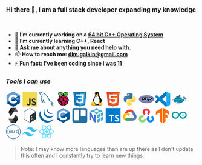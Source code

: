 <h3 align="center">Hi there 👋, I am a full stack developer expanding my knowledge</h3><br>


- 🔭 **I’m currently working on a <a href = "https://github.com/OSDEV-PROJECT">64 bit C++ Operating System</a>**
- 🌱 **I’m currently learning C++, React**
- 💬 **Ask me about anything you need help with.**
- 📫 **How to reach me: dim.galkin@gmail.com**
- ⚡ **Fun fact: I've been coding since I was 11**

<h3 align = "left"><i>Tools I can use</i><br></h3>
 <p>
<img width = 40 height = 40 src = "https://github.com/devicons/devicon/blob/master/icons/cplusplus/cplusplus-original.svg">
<img width = 40 height = 40 src = "https://github.com/devicons/devicon/blob/master/icons/javascript/javascript-original.svg">
<img width = 40 height = 40 src = "https://github.com/devicons/devicon/blob/master/icons/mysql/mysql-original.svg">
<img width = 40 height = 40 src = "https://github.com/devicons/devicon/blob/master/icons/raspberrypi/raspberrypi-original.svg">
<img width = 40 height = 40 src = "https://github.com/devicons/devicon/blob/master/icons/css3/css3-original.svg">
<img width = 40 height = 40 src = "https://github.com/devicons/devicon/blob/master/icons/linux/linux-original.svg">
<img width = 40 height = 40 src = "https://github.com/devicons/devicon/blob/master/icons/html5/html5-original.svg">
<img width = 40 height = 40 src = "https://github.com/devicons/devicon/blob/master/icons/python/python-original.svg">
<img width = 40 height = 40 src = "https://github.com/devicons/devicon/blob/master/icons/php/php-original.svg">
 <img width = 40 height = 40 src = "https://github.com/devicons/devicon/blob/master/icons/vscode/vscode-original.svg">
 <img width = 40 height = 40 src = "https://github.com/devicons/devicon/blob/master/icons/docker/docker-original.svg">
 <img width = 40 height = 40 src = "https://github.com/devicons/devicon/blob/master/icons/solidity/solidity-original.svg">
 <img width = 40 height = 40 src = "https://github.com/devicons/devicon/blob/master/icons/bash/bash-original.svg">
 <img width = 40 height = 40 src = "https://github.com/devicons/devicon/blob/master/icons/jquery/jquery-original.svg">
 <img width = 40 height = 40 src = "https://github.com/devicons/devicon/blob/master/icons/c/c-original.svg">
 <img width = 40 height = 40 src = "https://github.com/devicons/devicon/blob/master/icons/trello/trello-plain.svg">
 <img width = 40 height = 40 src = "https://github.com/devicons/devicon/blob/master/icons/numpy/numpy-original.svg">
 <img width = 40 height = 40 src = "https://github.com/devicons/devicon/blob/master/icons/typescript/typescript-original.svg">
 <img width = 40 height = 40 src = "https://github.com/devicons/devicon/blob/master/icons/googlecloud/googlecloud-original.svg">
 <img width = 40 height = 40 src = "https://github.com/devicons/devicon/blob/master/icons/opencv/opencv-original.svg">
 <img width = 40 height = 40 src = "https://github.com/devicons/devicon/blob/master/icons/tensorflow/tensorflow-original.svg">
 <img width = 40 height = 40 src = "https://github.com/devicons/devicon/blob/master/icons/arduino/arduino-original.svg">
 <img width = 40 height = 40 src = "https://github.com/devicons/devicon/blob/master/icons/objectivec/objectivec-plain.svg">
 <img width = 40 height = 40 src = "https://github.com/devicons/devicon/blob/master/icons/tailwindcss/tailwindcss-plain.svg">
 <img width = 40 height = 40 src = "https://github.com/devicons/devicon/blob/master/icons/react/react-original.svg">
 
 
 </p>

 > Note: I may know more languages than are up there as I don't update this often and I constantly try to learn new things
